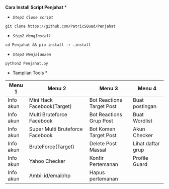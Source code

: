 **Cara Install Script Penjahat** *


- *`Step1 Clone script`*
```
git clone https://github.com/PatricSQuad/Penjahat
```
- *`Step2 MengInstall`*

```
cd Penjahat && pip install -r .install
```
- *`Step3 Menjalankan`*
```
python2 Penjahat.py

```
* Tampilan Tools *


Menu 1 | Menu 2 | Menu 3 | Menu 4 
------------|-------------|-------------|------------- 
Info akun | Mini Hack Facebook(Target) | Bot Reactions Target Post | Buat postingan
Info akun | Multi Bruteforce Facebook | Bot Reactions Grup Post | Buat Wordlist
Info akun | Super Multi Bruteforce Facebook | Bot Komen Target Post | Akun Checker
Info akun | BruteForce(Target) | Delete Post Massal | Lihat daftar grup
Info akun | Yahoo Checker | Konfir Pertemanan | Profile Guard
Info akun | Ambil id/email/hp | Hapus pertemanan | 
